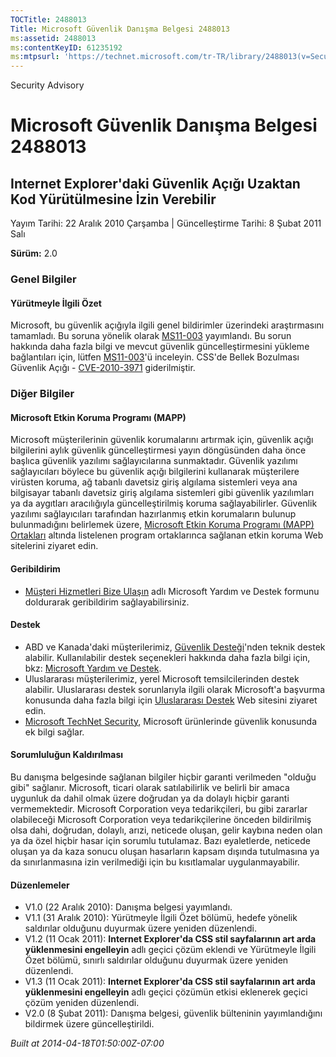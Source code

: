 ```yaml
---
TOCTitle: 2488013
Title: Microsoft Güvenlik Danışma Belgesi 2488013
ms:assetid: 2488013
ms:contentKeyID: 61235192
ms:mtpsurl: 'https://technet.microsoft.com/tr-TR/library/2488013(v=Security.10)'
---
```


Security Advisory

Microsoft Güvenlik Danışma Belgesi 2488013
==========================================

Internet Explorer'daki Güvenlik Açığı Uzaktan Kod Yürütülmesine İzin Verebilir
------------------------------------------------------------------------------

Yayım Tarihi: 22 Aralık 2010 Çarşamba | Güncelleştirme Tarihi: 8 Şubat 2011 Salı

**Sürüm:** 2.0

### Genel Bilgiler

#### Yürütmeyle İlgili Özet

Microsoft, bu güvenlik açığıyla ilgili genel bildirimler üzerindeki araştırmasını tamamladı. Bu soruna yönelik olarak [MS11-003](http://go.microsoft.com/fwlink/?linkid=208304) yayımlandı. Bu sorun hakkında daha fazla bilgi ve mevcut güvenlik güncelleştirmesini yükleme bağlantıları için, lütfen [MS11-003](http://go.microsoft.com/fwlink/?linkid=208304)'ü inceleyin. CSS'de Bellek Bozulması Güvenlik Açığı - [CVE-2010-3971](http://www.cve.mitre.org/cgi-bin/cvename.cgi?name=cve-2010-3971) giderilmiştir.

### Diğer Bilgiler

#### Microsoft Etkin Koruma Programı (MAPP)

Microsoft müşterilerinin güvenlik korumalarını artırmak için, güvenlik açığı bilgilerini aylık güvenlik güncelleştirmesi yayın döngüsünden daha önce başlıca güvenlik yazılımı sağlayıcılarına sunmaktadır. Güvenlik yazılımı sağlayıcıları böylece bu güvenlik açığı bilgilerini kullanarak müşterilere virüsten koruma, ağ tabanlı davetsiz giriş algılama sistemleri veya ana bilgisayar tabanlı davetsiz giriş algılama sistemleri gibi güvenlik yazılımları ya da aygıtları aracılığıyla güncelleştirilmiş koruma sağlayabilirler. Güvenlik yazılımı sağlayıcıları tarafından hazırlanmış etkin korumaların bulunup bulunmadığını belirlemek üzere, [Microsoft Etkin Koruma Programı (MAPP) Ortakları](http://www.microsoft.com/security/msrc/mapp/partners.mspx) altında listelenen program ortaklarınca sağlanan etkin koruma Web sitelerini ziyaret edin.

#### Geribildirim

-   [Müşteri Hizmetleri Bize Ulaşın](https://support.microsoft.com/common/survey.aspx?scid=sw;en;1257&amp;showpage=1&amp;ws=technet&amp;sd=tech) adlı Microsoft Yardım ve Destek formunu doldurarak geribildirim sağlayabilirsiniz.

#### Destek

-   ABD ve Kanada'daki müşterilerimiz, [Güvenlik Desteği](http://go.microsoft.com/fwlink/?linkid=21131)'nden teknik destek alabilir. Kullanılabilir destek seçenekleri hakkında daha fazla bilgi için, bkz: [Microsoft Yardım ve Destek](http://support.microsoft.com/).
-   Uluslararası müşterilerimiz, yerel Microsoft temsilcilerinden destek alabilir. Uluslararası destek sorunlarıyla ilgili olarak Microsoft'a başvurma konusunda daha fazla bilgi için [Uluslararası Destek](http://go.microsoft.com/fwlink/?linkid=21155) Web sitesini ziyaret edin.
-   [Microsoft TechNet Security](http://go.microsoft.com/fwlink/?linkid=21132), Microsoft ürünlerinde güvenlik konusunda ek bilgi sağlar.

#### Sorumluluğun Kaldırılması

Bu danışma belgesinde sağlanan bilgiler hiçbir garanti verilmeden "olduğu gibi" sağlanır. Microsoft, ticari olarak satılabilirlik ve belirli bir amaca uygunluk da dahil olmak üzere doğrudan ya da dolaylı hiçbir garanti vermemektedir. Microsoft Corporation veya tedarikçileri, bu gibi zararlar olabileceği Microsoft Corporation veya tedarikçilerine önceden bildirilmiş olsa dahi, doğrudan, dolaylı, arızi, neticede oluşan, gelir kaybına neden olan ya da özel hiçbir hasar için sorumlu tutulamaz. Bazı eyaletlerde, neticede oluşan ya da kaza sonucu oluşan hasarların kapsam dışında tutulmasına ya da sınırlanmasına izin verilmediği için bu kısıtlamalar uygulanmayabilir.

#### Düzenlemeler

-   V1.0 (22 Aralık 2010): Danışma belgesi yayımlandı.
-   V1.1 (31 Aralık 2010): Yürütmeyle İlgili Özet bölümü, hedefe yönelik saldırılar olduğunu duyurmak üzere yeniden düzenlendi.
-   V1.2 (11 Ocak 2011): **Internet Explorer'da CSS stil sayfalarının art arda yüklenmesini engelleyin** adlı geçici çözüm eklendi ve Yürütmeyle İlgili Özet bölümü, sınırlı saldırılar olduğunu duyurmak üzere yeniden düzenlendi.
-   V1.3 (11 Ocak 2011): **Internet Explorer'da CSS stil sayfalarının art arda yüklenmesini engelleyin** adlı geçici çözümün etkisi eklenerek geçici çözüm yeniden düzenlendi.
-   V2.0 (8 Şubat 2011): Danışma belgesi, güvenlik bülteninin yayımlandığını bildirmek üzere güncelleştirildi.

*Built at 2014-04-18T01:50:00Z-07:00*
